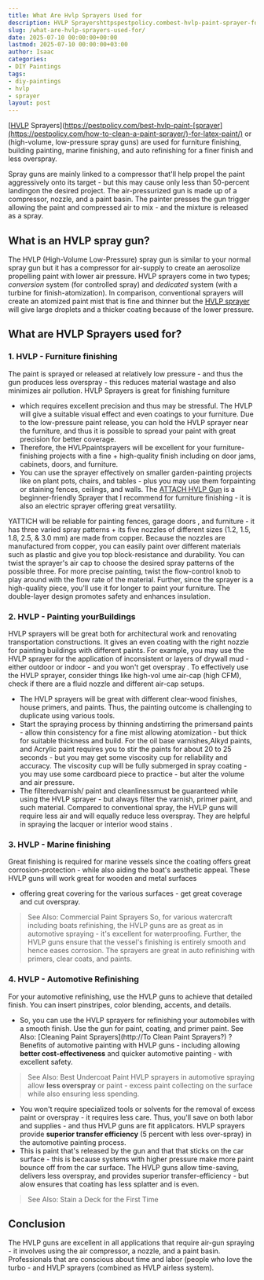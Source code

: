 ```yaml
---
title: What Are Hvlp Sprayers Used for
description: HVLP Sprayershttpspestpolicy.combest-hvlp-paint-sprayer-for-latex-paint or high-volume, low-pressure spray guns are used for furniture finishing, building...
slug: /what-are-hvlp-sprayers-used-for/
date: 2025-07-10 00:00:00+00:00
lastmod: 2025-07-10 00:00:00+03:00
author: Isaac
categories:
- DIY Paintings
tags:
- diy-paintings
- hvlp
- sprayer
layout: post
---
```

[[HVLP](https://pestpolicy.com/can-you-clean-hvlp-with-acetone/) Sprayers](https://pestpolicy.com/best-hvlp-paint-[sprayer](https://pestpolicy.com/how-to-clean-a-paint-sprayer/)-for-latex-paint/)
or (high-volume, low-pressure spray guns) are used for furniture finishing, building painting, marine finishing, and auto refinishing for a finer finish and less overspray.

Spray guns are mainly linked to a compressor that'll help propel the paint aggressively onto its target - but this may cause only less than 50-percent landingon the desired project.
The air-pressurized gun is made up of a compressor, nozzle, and a paint basin. The painter presses the gun trigger allowing the paint and compressed air to mix - and the mixture is released as a spray.
## What is an HVLP spray gun?
The HVLP (High-Volume Low-Pressure) spray gun is similar to your normal spray gun but it has a compressor for air-supply to create an aerosolize propelling paint with lower air pressure.
HVLP sprayers come in two types;
*conversion*
system (for controlled spray) and
*dedicated*
system (with a turbine for finish-atomization).
In comparison,
conventional
sprayers will create an
atomized paint mist that is fine and thinner but the
[HVLP sprayer](https://pestpolicy.com/how-to-use-an-hvlp-paint-sprayer/)
will give large droplets and a thicker coating because of the lower pressure.

## What are HVLP Sprayers used for?
### 1. HVLP - Furniture finishing
The paint is sprayed or released at relatively low pressure - and thus the gun produces less overspray - this reduces material wastage and also minimizes air pollution.
HVLP Sprayers is great for
finishing furniture
- which requires excellent precision and thus may be stressful. The HVLP will give a suitable visual effect and even coatings to your furniture.
Due to the low-pressure paint release, you can hold the HVLP sprayer near the furniture, and thus it is possible to spread your paint with great precision for better coverage.
- Therefore, the HVLPpaintsprayers will be excellent for your furniture-finishing projects with a fine + high-quality finish including on door jams, cabinets, doors, and furniture.
- You can use the sprayer effectively on smaller garden-painting projects like on plant pots, chairs, and tables - plus you may use them forpainting or staining fences, ceilings, and walls.
The
[ATTACH HVLP Gun](https://www.amazon.com/dp/B089YV1D4K/?tag=p-policy-20)
is a beginner-friendly Sprayer that I recommend for furniture finishing - it is also an electric sprayer offering great versatility.

YATTICH will be reliable for painting fences,
garage doors
, and furniture - it has three varied spray patterns + its five nozzles of different sizes (1.2, 1.5, 1.8, 2.5, & 3.0 mm) are made from copper.
Because the nozzles are manufactured from copper, you can easily paint over different materials such as plastic and give you top block-resistance and durability.
You can twist the sprayer's air cap to choose the desired spray patterns of the possible three. For more precise painting, twist the flow-control knob to play around with the flow rate of the material.
Further, since the sprayer is a high-quality piece, you'll use it for longer to paint your furniture. The double-layer design promotes safety and enhances insulation.

### 2. HVLP - Painting yourBuildings
HVLP sprayers will be great both for architectural work and renovating transportation constructions. It gives an even coating with the right nozzle for painting buildings with different paints.
For example, you may use the HVLP sprayer for the application of inconsistent or layers of drywall mud - either outdoor or indoor - and you won't get
overspray
.
To effectively use the
HVLP sprayer, consider things like high-vol
ume air-cap (high CFM), check if there are a fluid nozzle and different air-cap setups.
- The HVLP sprayers will be great with different clear-wood finishes, house primers, and paints. Thus, the painting outcome is challenging to duplicate using various tools.
- Start the spraying process by thinning andstirring the primersand paints - allow thin consistency for a fine mist allowing atomization - but thick for suitable thickness and build.
For the oil base varnishes,Alkyd paints, and Acrylic paint requires you to stir the paints for about 20 to 25 seconds - but you may get some viscosity cup for reliability and accuracy.
The viscosity cup will be fully submerged in spray coating - you may use some cardboard piece to practice - but alter the volume and air pressure.
- The filteredvarnish/ paint and cleanlinessmust be guaranteed while using the HVLP sprayer - but always filter the varnish, primer paint, and such material.
Compared to conventional spray, the HVLP guns will require less air and will equally reduce less overspray. They are helpful in spraying the
lacquer
or
interior wood stains
.

### 3. HVLP - Marine finishing
Great finishing is required for
marine vessels
since the coating offers great corrosion-protection - while also aiding the boat's aesthetic appeal.
These HVLP guns will work great for
wooden
and
metal surfaces
- offering great covering for the various surfaces - get great coverage and cut overspray.
> See Also:
> Commercial Paint Sprayers
So, for various watercraft including boats refinishing, the HVLP guns are as great as in automotive spraying - it's excellent for waterproofing.
Further, the HVLP guns ensure that the vessel's finishing is entirely smooth and hence eases corrosion. The sprayers are great in auto refinishing with primers, clear coats, and paints.
### 4. HVLP - Automotive Refinishing
For your automotive refinishing, use the HVLP guns to achieve that detailed finish. You can insert pinstripes, color blending, accents, and details.
- So, you can use the HVLP sprayers for refinishing your automobiles with a smooth finish. Use the gun for paint, coating, and primer paint.
See Also:
[Cleaning Paint Sprayers](http://To Clean Paint Sprayers?)
?
Benefits of automotive painting with HVLP guns - including allowing
**better cost-effectiveness**
and quicker automotive painting - with excellent safety.
> See Also:
> Best Undercoat Paint
HVLP sprayers in automotive spraying allow
**less overspray**
or paint - excess paint collecting on the surface while also ensuring less spending.
- You won't require specialized tools or solvents for the removal of excess paint or overspray - it requires less care. Thus, you'll save on both labor and supplies - and thus HVLP guns are fit applicators.
HVLP sprayers provide
**superior transfer efficiency**
(5 percent with less over-spray) in the automotive painting process.
- This is paint that's released by the gun and that that sticks on the car surface - this is because systems with higher pressure make more paint bounce off from the car surface.
The HVLP guns allow time-saving, delivers less overspray, and provides superior transfer-efficiency - but alow ensures that coating has less splatter and is even.
> See Also:
> Stain a Deck for the First Time
## Conclusion
The HVLP guns are excellent in all applications that require air-gun spraying - it involves using the air compressor, a nozzle, and a paint basin.
Professionals that are conscious about time and labor (people who love the turbo - and HVLP sprayers (combined as HVLP airless system).
